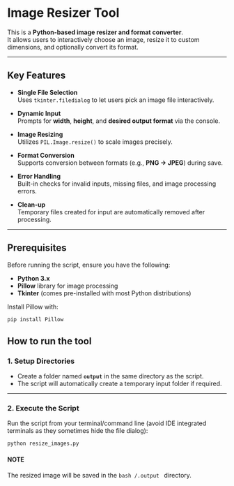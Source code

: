 # Image Resizer Tool

This is a  **Python-based image resizer and format converter**.  
It allows users to interactively choose an image, resize it to custom dimensions, and optionally convert its format.

---

## Key Features
- **Single File Selection**  
  Uses `tkinter.filedialog` to let users pick an image file interactively.

- **Dynamic Input**  
  Prompts for **width**, **height**, and **desired output format** via the console.

- **Image Resizing**  
  Utilizes `PIL.Image.resize()` to scale images precisely.

- **Format Conversion**  
  Supports conversion between formats (e.g., **PNG → JPEG**) during save.

- **Error Handling**  
  Built-in checks for invalid inputs, missing files, and image processing errors.

- **Clean-up**  
  Temporary files created for input are automatically removed after processing.

---

## Prerequisites

Before running the script, ensure you have the following:

- **Python 3.x**
- **Pillow** library for image processing
- **Tkinter** (comes pre-installed with most Python distributions)

Install Pillow with:
```bash
pip install Pillow
```

## How to run the tool
### 1. Setup Directories
- Create a folder named **`output`** in the same directory as the script.  
- The script will automatically create a temporary input folder if required.

---

### 2. Execute the Script
Run the script from your terminal/command line (avoid IDE integrated terminals as they sometimes hide the file dialog):
```bash
python resize_images.py
```
#### NOTE
The resized image will be saved in the ```bash /.output ``` directory.
